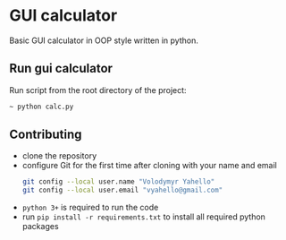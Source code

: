 # GUI calculator
Basic GUI calculator in OOP style written in python.

## Run gui calculator
Run script from the root directory of the project:
```bash
~ python calc.py
```

## Contributing

- clone the repository
- configure Git for the first time after cloning with your name and email
  ```bash
  git config --local user.name "Volodymyr Yahello"
  git config --local user.email "vyahello@gmail.com"
  ```
- `python 3+` is required to run the code
- run `pip install -r requirements.txt` to install all required python packages
